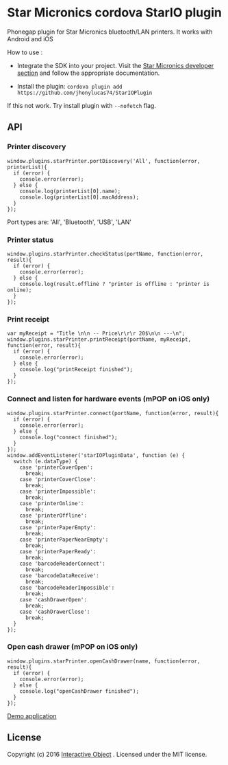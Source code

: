 # Star Micronics cordova StarIO plugin
Phonegap plugin for Star Micronics bluetooth/LAN printers. It works with Android and iOS


How to use :

* Integrate the SDK into your project. Visit the [Star Micronics developer section](http://www.starmicronics.com/support/sdkdocumentation.aspx) and follow the appropriate documentation.

* Install the plugin: `cordova plugin add https://github.com/jhonylucas74/StarIOPlugin`

If this not work. Try install plugin with ``--nofetch`` flag.

## API

### Printer discovery
```
window.plugins.starPrinter.portDiscovery('All', function(error, printerList){
  if (error) {
    console.error(error);
  } else {
    console.log(printerList[0].name);
    console.log(printerList[0].macAddress);
  }
});
```
Port types are: 'All', 'Bluetooth', 'USB', 'LAN'

### Printer status
```
window.plugins.starPrinter.checkStatus(portName, function(error, result){
  if (error) {
    console.error(error);
  } else {
    console.log(result.offline ? "printer is offline : "printer is online);
  }
});
```

### Print receipt
```
var myReceipt = "Title \n\n -- Price\r\r\r 20$\n\n ---\n";
window.plugins.starPrinter.printReceipt(portName, myReceipt, function(error, result){
  if (error) {
    console.error(error);
  } else {
    console.log("printReceipt finished");
  }
});
```

### Connect and listen for hardware events (mPOP on iOS only)
```
window.plugins.starPrinter.connect(portName, function(error, result){
  if (error) {
    console.error(error);
  } else {
    console.log("connect finished");    
  }
});
window.addEventListener('starIOPluginData', function (e) {
  switch (e.dataType) {
    case 'printerCoverOpen':
      break;
    case 'printerCoverClose':
      break;
    case 'printerImpossible':
      break;
    case 'printerOnline':
      break;
    case 'printerOffline':
      break;
    case 'printerPaperEmpty':
      break;
    case 'printerPaperNearEmpty':
      break;
    case 'printerPaperReady':
      break;
    case 'barcodeReaderConnect':
      break;
    case 'barcodeDataReceive':
      break;
    case 'barcodeReaderImpossible':
      break;
    case 'cashDrawerOpen':
      break;
    case 'cashDrawerClose':
      break;
  }
});
```

### Open cash drawer (mPOP on iOS only)
```
window.plugins.starPrinter.openCashDrawer(name, function(error, result){
  if (error) {
    console.error(error);
  } else {
    console.log("openCashDrawer finished");
  }
});
```

[Demo application](https://github.com/InteractiveObject/StarIOPluginDemo)

## License
Copyright (c) 2016 [Interactive Object](https://www.interactive-object.com) . Licensed under the MIT license.

